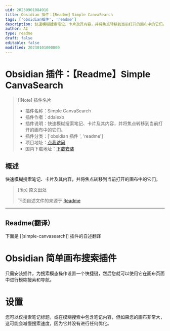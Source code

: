 ```yaml
---
uid: 20230901084916
title: Obsidian 插件：【Readme】Simple CanvaSearch
tags: ['obsidian插件', 'readme']
description: 快速模糊搜索笔记、卡片及其内容，并将焦点转移到当前打开的画布中的它们。
author: AI
type: readme
draft: false
editable: false
modified: 20230101000000
---
```


# Obsidian 插件：【Readme】Simple CanvaSearch

> [!Note] 插件名片
> - 插件名称：Simple CanvaSearch
> - 插件作者：ddalexb
> - 插件说明：快速模糊搜索笔记、卡片及其内容，并将焦点转移到当前打开的画布中的它们。
> - 插件分类：['obsidian 插件 ', 'readme']
> - 项目地址：[点我访问](https://github.com/ddalexb/obsidian-simple-canvasearch)
> - 国内下载地址：[下载安装](https://pkmer.cn/products/plugin/pluginMarket/?simple-canvasearch)

## 概述

快速模糊搜索笔记、卡片及其内容，并将焦点转移到当前打开的画布中的它们。

> [!tip] 原文出处
>
>下面自述文件的来源于 [Readme](https://ghproxy.net/https://raw.githubusercontent.com/ddalexb/obsidian-simple-canvasearch/main/README.md)

---

## Readme(翻译）

下面是 [[simple-canvasearch]] 插件的自述翻译

# Obsidian 简单画布搜索插件

只需安装插件，为搜索模态操作设置一个快捷键，然后您就可以使用它在画布页面中进行模糊搜索和导航。

# 设置

您可以仅搜索笔记标题，或在模糊搜索中包含笔记内容，但如果您的画布非常大，这可能会减慢搜索速度，因为它并没有进行任何优化。
